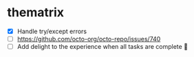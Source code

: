 # thematrix

- [x] Handle try/except errors
- [ ] https://github.com/octo-org/octo-repo/issues/740
- [ ] Add delight to the experience when all tasks are complete :tada:
